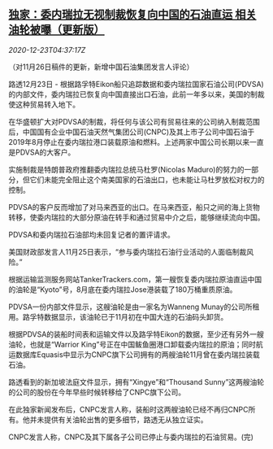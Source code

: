 <!--1608699194000-->
[独家：委内瑞拉无视制裁恢复向中国的石油直运 相关油轮被曝（更新版）](https://cn.reuters.com/article/venezuela-china-oil-tankers-update-1223-idCNKBS28X0FL)
------

<div><i>2020-12-23T04:37:17Z</i></div><p>（对11月26日稿件的更新，新增中国石油集团发言人评论）</p><p>路透12月23日 - 根据路孚特Eikon船只追踪数据和委内瑞拉国家石油公司(PDVSA)的内部文件，委内瑞拉已恢复向中国直接出口石油，此前一年多以来，美国的制裁使这种贸易转入地下。</p><p>在华盛顿扩大对PDVSA的制裁，将任何与该公司有贸易往来的公司纳入制裁范围后，中国国有企业中国石油天然气集团公司(CNPC)及其上市子公司中国石油于2019年8月停止在委内瑞拉港口装载原油和燃料。上述两家中国公司长期以来一直是PDVSA的大客户。</p><p>实施制裁是特朗普政府推翻委内瑞拉总统马杜罗(Nicolas Maduro)的努力的一部分，但它们未能完全阻止这个南美国家的石油出口，也未能让马杜罗放松对权力的控制。</p><p>PDVSA的客户反而增加了对马来西亚的出口。在马来西亚，船只之间的海上货物转移，使委内瑞拉的大部分原油在转手和通过贸易中介之后，能够继续流向中国。</p><p>PDVSA和委内瑞拉石油部均未回复记者的置评请求。</p><p>美国财政部发言人11月25日表示，“参与委内瑞拉石油行业活动的人面临制裁风险。”</p><p>根据运输监测服务网站TankerTrackers.com，第一艘恢复委内瑞拉原油直运中国的油轮是“Kyoto”号，8月底在委内瑞拉Jose港装载了180万桶重质原油。</p><p>PDVSA一份内部文件显示，这艘油轮是由一家名为Wanneng Munay的公司所租用。路孚特数据显示，该油轮已于11月初在中国大连的石油码头卸货。</p><p>根据PDVSA的装船时间表和运输文件以及路孚特Eikon的数据，至少还有另外一艘油轮，也就是“Warrior King”号正在中国鲅鱼圈港口卸载委内瑞拉的原油；同时航运数据库Equasis中显示为CNPC旗下公司拥有的两艘油轮11月曾在委内瑞拉装载石油。</p><p>路透看到的新加坡法庭文件显示，拥有“Xingye”和“Thousand Sunny”这两艘油轮的公司的股份在今年早些时候转移给了CNPC旗下公司。</p><p>在此独家新闻发布后，CNPC发言人称，装船时这两艘油轮已经不再归CNPC所有。他并未提供有关油轮出售的更多细节，路透无从独立证实。</p><p>CNPC发言人称，CNPC及其下属各子公司已停止与委内瑞拉的石油贸易。(完)</p>
